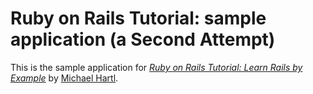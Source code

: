 # Ruby on Rails Tutorial: sample application (a Second Attempt)

This is the sample application for
[*Ruby on Rails Tutorial: Learn Rails by Example*](http://railstutorial.org/)
by [Michael Hartl](http://michaelhartl.com/).
